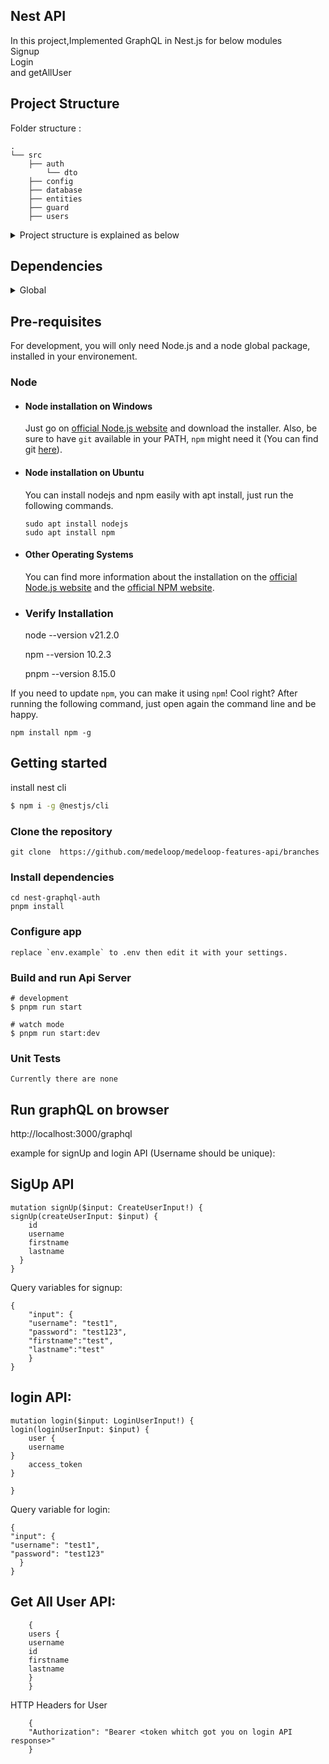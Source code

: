 ## Nest API

In this project,Implemented GraphQL in Nest.js for below modules  
Signup  
Login  
and getAllUser

## Project Structure

Folder structure :

    .
    └── src
        ├── auth
            └── dto
        ├── config
        ├── database
        ├── entities
        ├── guard
        ├── users

<details>
<summary>Project structure is explained as below</summary>

| Name                      | Description                                       |
| ------------------------- | ------------------------------------------------- |
| **src**                   | Contains source code that will be compiled        |
| **src/auth**              | Authontications with JWT                          |
| **src/config**            | Application configuration                         |
| **src/database**          | Database connection                               |
| **src/entities**          | All entities file which define data column        |
| **src/guard**             | local and jwt guard                               |
| **src/users**             | Fetch user data from DB                           |
| **src/app.controller.ts** | Just for test to run project                      |
| **src/app.module.ts**     | contain connection and other service/module files |
| **src/app.service.ts**    | just get message                                  |
| **src/main.ts**           | Entry to run project                              |
| **package.json**          | Contains all important metadata about project     |
| **pnpm-lock.yaml**        | Contains all important metadata about project     |

</details>

## Dependencies

<details>
<summary>Global</summary>

| Name                       | Version        | Description                                                                               |
| -------------------------- | -------------- | ----------------------------------------------------------------------------------------- |
| "@apollo/server"           | "^4.10.0"      | A stand-alone GraphQL server, including in a serverless environment                       |
| "@nestjs/apollo"           | "^12.0.11"     | server-side framework                                                                     |
| "@nestjs/common"           | "^10.0.0"      | build Rest APIs, MVC applications, GraphQL applications, Web Sockets                      |
| "@nestjs/config"           | "^3.1.1"       | for set configurations                                                                    |
| "@nestjs/graphql"          | "^12.0.11"     | data catching                                                                             |
| "@nestjs/jwt"              | "^10.2.0"      | generate auth token                                                                       |
| "@nestjs/passport"         | "^10.0.3"      | modular authentication middleware                                                         |
| "@nestjs/platform-express" | "^10.0.0"      | build applications                                                                        |
| "@nestjs/typeorm"          | "^10.0.1"      | TypeORM supports the repository design pattern, thus each entity has its own Repository   |
| "apollo-server-express"    | "^3.13.0"      | ApolloServer class to create an instance of Apollo Server                                 |
| "bcrypt"                   | "^5.1.1"       | password hashing and safe storing in the backend of applications                          |
| "dotenv"                   | "^16.4.1"      | dotenv set variables outside of the code and can be accessed using the process.env object |
| "graphql"                  | "^16.6.0"      | API aggregation & data catching                                                           |
| "mysql2"                   | "^3.9.1"       | connect mysql database                                                                    |
| "passport"                 | "^0.7.0"       | Passport's sole purpose is to authenticate requests                                       |
| "passport-jwt"             | "^4.0.1"       | jwt authentication                                                                        |
| "passport-local"           | "^1.0.0"       | local authentication                                                                      |
| "reflect-metadata"         | "^0.1.13"      | Reflect API includes methods for accessing and modifying metadata                         |
| "type-graphql"             | "2.0.0-beta.1" | create GraphQL schema definitions from TypeScript classes                                 |
| "typeorm"                  | "^0.3.20       | ORM maps tables to model classes                                                          |

</details>

## Pre-requisites

For development, you will only need Node.js and a node global package, installed in your environement.

### Node

- #### Node installation on Windows

  Just go on [official Node.js website](https://nodejs.org/) and download the installer.
  Also, be sure to have `git` available in your PATH, `npm` might need it (You can find git [here](https://git-scm.com/)).

- #### Node installation on Ubuntu

  You can install nodejs and npm easily with apt install, just run the following commands.

      sudo apt install nodejs
      sudo apt install npm

- #### Other Operating Systems

  You can find more information about the installation on the [official Node.js website](https://nodejs.org/) and the [official NPM website](https://npmjs.org/).

- ### Verify Installation

  node --version
  v21.2.0

  npm --version
  10.2.3

  pnpm --version
  8.15.0

If you need to update `npm`, you can make it using `npm`! Cool right? After running the following command, just open again the command line and be happy.

    npm install npm -g

## Getting started

install nest cli

```bash
$ npm i -g @nestjs/cli
```

### Clone the repository

```
git clone  https://github.com/medeloop/medeloop-features-api/branches
```

### Install dependencies

```
cd nest-graphql-auth
pnpm install
```

### Configure app

```
replace `env.example` to .env then edit it with your settings.
```

### Build and run Api Server

```
# development
$ pnpm run start

# watch mode
$ pnpm run start:dev
```

### Unit Tests

```
Currently there are none
```

## Run graphQL on browser

http://localhost:3000/graphql

example for signUp and login API (Username should be unique):

## SigUp API

    mutation signUp($input: CreateUserInput!) {
    signUp(createUserInput: $input) {
        id
        username
        firstname
        lastname
      }
    }

Query variables for signup:

    {
        "input": {
        "username": "test1",
        "password": "test123",
        "firstname":"test",
        "lastname":"test"
        }
    }

## login API:

    mutation login($input: LoginUserInput!) {
    login(loginUserInput: $input) {
        user {
        username
    }
        access_token
    }
        
    }

Query variable for login:
     
    {
    "input": {
    "username": "test1",
    "password": "test123"
      }
    }

## Get All User API:

        {
        users {
        username
        id
        firstname
        lastname
        }
        }

HTTP Headers for User

        {
        "Authorization": "Bearer <token whitch got you on login API response>"
        }
